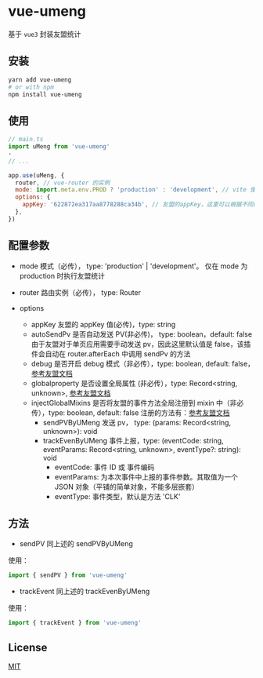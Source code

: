 # vue-umeng

基于 `vue3` 封装友盟统计

## 安装

```bash
yarn add vue-umeng
# or with npm
npm install vue-umeng
```

## 使用

```js
// main.ts
import uMeng from 'vue-umeng'
·
// ...

app.use(uMeng, {
  router, // vue-router 的实例
  mode: import.meta.env.PROD ? 'production' : 'development', // vite 使用 import.meta.env， webpack 使用 process.env.NODE_ENV 判断生产和测试环境，仅有 mode === 'production' 才会执行友盟的统计
  options: {
    appKey: '622872ea317aa8778288ca34b', // 友盟的appKey，这里可以根据不同的环境传入不同的 appKey
  },
})
```

## 配置参数

- mode 模式（必传）， type: 'production' | 'development'。
  仅在 mode 为 production 时执行友盟统计

- router 路由实例（必传）， type: Router
- options
  - appKey 友盟的 appKey 值(必传)，type: string
  - autoSendPv 是否自动发送 PV(非必传)， type: boolean，default: false
    由于友盟对于单页应用需要手动发送 pv，因此这里默认值是 false，该插件会自动在 router.afterEach 中调用 sendPv 的方法
  - debug 是否开启 debug 模式（非必传），type: boolean, default: false， [参考友盟文档](https://developer.umeng.com/docs/147615/detail/290919)
  - globalproperty 是否设置全局属性 (非必传），type: Record<string, unknown>, [参考友盟文档](https://developer.umeng.com/docs/147615/detail/290919)
  - injectGlobalMixins 是否将友盟的事件方法全局注册到 mixin 中（非必传），type: boolean, default: false
    注册的方法有：[参考友盟文档](https://developer.umeng.com/docs/147615/detail/290919)
    - sendPVByUMeng 发送 pv， type: (params: Record<string, unknown>): void
    - trackEvenByUMeng 事件上报，type: (eventCode: string, eventParams: Record<string, unknown>, eventType?: string): void
      - eventCode: 事件 ID 或 事件编码
      - eventParams: 为本次事件中上报的事件参数。其取值为一个 JSON 对象（平铺的简单对象，不能多层嵌套）
      - eventType: 事件类型，默认是方法 'CLK'

## 方法

- sendPV 同上述的 sendPVByUMeng

使用：

```js
import { sendPV } from 'vue-umeng'
```

- trackEvent 同上述的 trackEvenByUMeng

使用：

```js
import { trackEvent } from 'vue-umeng'
```

## License

[MIT](http://opensource.org/licenses/MIT)
